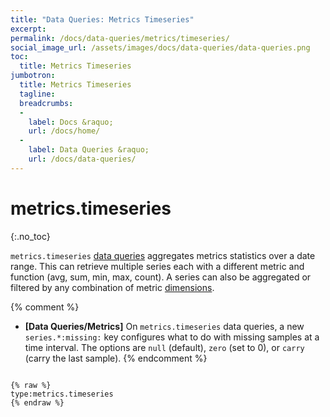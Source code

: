 ```yaml
---
title: "Data Queries: Metrics Timeseries"
excerpt: 
permalink: /docs/data-queries/metrics/timeseries/
social_image_url: /assets/images/docs/data-queries/data-queries.png
toc:
  title: Metrics Timeseries
jumbotron:
  title: Metrics Timeseries
  tagline: 
  breadcrumbs:
  -
    label: Docs &raquo;
    url: /docs/home/
  -
    label: Data Queries &raquo;
    url: /docs/data-queries/
---
```


# metrics.timeseries
{:.no_toc}

`metrics.timeseries` [data queries](/docs/data-queries/) aggregates metrics statistics over a date range. This can retrieve multiple series each with a different metric and function (avg, sum, min, max, count). A series can also be aggregated or filtered by any combination of metric [dimensions](/docs/metrics/#dimensions).

{% comment %}
* **[Data Queries/Metrics]** On `metrics.timeseries` data queries, a new `series.*:missing:` key configures what to do with missing samples at a time interval. The options are `null` (default), `zero` (set to 0), or `carry` (carry the last sample).
{% endcomment %}

<pre>
<code class="language-cerb">
{% raw %}
type:metrics.timeseries 
{% endraw %}
</code>
</pre>